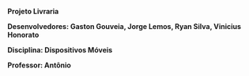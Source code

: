 **Projeto Livraria**

**Desenvolvedores: Gaston Gouveia, Jorge Lemos, Ryan Silva, Vinicius Honorato**

**Disciplina: Dispositivos Móveis**

**Professor: Antônio**
